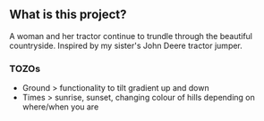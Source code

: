 ## What is this project?

A woman and her tractor continue to trundle through the beautiful countryside. Inspired by my sister's John Deere tractor jumper.

### TOZOs

- Ground > functionality to tilt gradient up and down
- Times > sunrise, sunset, changing colour of hills depending on where/when you are
